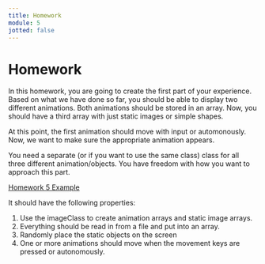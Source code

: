 ```yaml
---
title: Homework
module: 5
jotted: false
---
```


# Homework

In this homework, you are going to create the first part of your experience. Based on what we have done so far, you should be able to display two different animations. Both animations should be stored in an array. Now, you should have a third array with just static images or simple shapes. 

At this point, the first animation should move with input or automonously.  Now, we want to make sure the appropriate animation appears.

You need a separate (or if you want to use the same class) class for all three different animation/objects. You have freedom with how you want to approach this part.

<a href="https://github.com/Montana-Media-Arts/220_CreativeCoding2-Spring2021-Samples/tree/main/Homework%205" target="_new">Homework 5 Example</a>
 
It should have the following properties:
1. Use the imageClass to create animation arrays and static image arrays.
2. Everything should be read in from a file and put into an array.
3. Randomly place the static objects on the screen
4. One or more animations should move when the movement keys are pressed or autonomously.